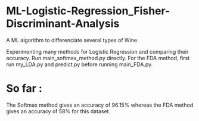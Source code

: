 # ML-Logistic-Regression_Fisher-Discriminant-Analysis
A ML algorithm to differenciate several types of Wine.

Experimenting many methods for Logistic Regression and comparing their accuracy.
Run main_softmax_method.py directly. For the FDA method, first run my_LDA.py and predict.py before running main_FDA.py.
# So far :

The Softmax method gives an accuracy of 96.15% whereas the FDA method gives an accuracy of 58% for this dataset.

